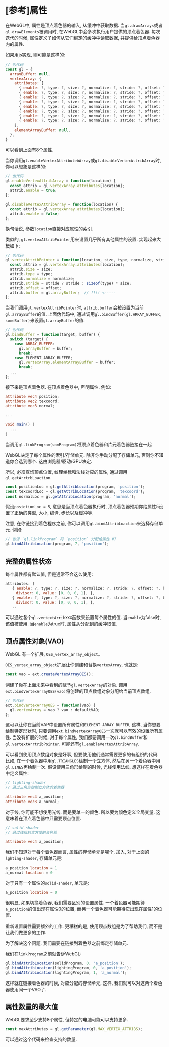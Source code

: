 # [参考]属性

在WebGL中, 属性是顶点着色器的输入, 从缓冲中获取数据. 当`gl.drawArrays`或者`gl.drawElements`被调用时, 在WebGL中会多次执行用户提供的顶点着色器. 每次迭代的时候, 属性定义了如何从它们绑定的缓冲中读取数据, 并提供给顶点着色器内的属性.

如果用js实现, 则可能是这样的:

```js
// 伪代码
const gl = {
  arrayBuffer: null,
  vertexArray: {
    attributes: [
      { enable: ?, type: ?, size: ?, normalize: ?, stride: ?, offset: ?, buffer: ?, divisor: 0, },
      { enable: ?, type: ?, size: ?, normalize: ?, stride: ?, offset: ?, buffer: ?, divisor: 0, },
      { enable: ?, type: ?, size: ?, normalize: ?, stride: ?, offset: ?, buffer: ?, divisor: 0, },
      { enable: ?, type: ?, size: ?, normalize: ?, stride: ?, offset: ?, buffer: ?, divisor: 0, },
      { enable: ?, type: ?, size: ?, normalize: ?, stride: ?, offset: ?, buffer: ?, divisor: 0, },
      { enable: ?, type: ?, size: ?, normalize: ?, stride: ?, offset: ?, buffer: ?, divisor: 0, },
      { enable: ?, type: ?, size: ?, normalize: ?, stride: ?, offset: ?, buffer: ?, divisor: 0, },
      { enable: ?, type: ?, size: ?, normalize: ?, stride: ?, offset: ?, buffer: ?, divisor: 0, },
    ],
    elementArrayBuffer: null,
  },
}
```

可以看到上面有8个属性.

当你调用`gl.enableVertexAttributebArray`或`gl.disableVertexAttribArray`时, 你可以想象是这样的:

```js
// 伪代码
gl.enableVertexAttribArray = function(location) {
  const attrib = gl.vertexArray.attributes[location];
  attrib.enable = true;
};
 
gl.disableVertexAttribArray = function(location) {
  const attrib = gl.vertexArray.attributes[location];
  attrib.enable = false;
};
```

换句话说, 参数`location`直接对应属性的索引.

类似的, `gl.vertexAttribPointer`用来设置几乎所有其他属性的设置. 实现起来大概如下:

```js
// 伪代码
gl.vertexAttribPointer = function(location, size, type, normalize, stride, offset) {
  const attrib = gl.vertexArray.attributes[location];
  attrib.size = size;
  attrib.type = type;
  attrib.normalize = normalize;
  attrib.stride = stride ? stride : sizeof(type) * size;
  attrib.offset = offset;
  attrib.buffer = gl.arrayBuffer;  // !!!! <-----
};
```

当我们调用`gl.vertexAttribPointer`时, `attrib.buffer`会被设置为当前`gl.arrayBuffer`的值. 上面伪代码中, 通过调用`gl.bindBuffer(gl.ARRAY_BUFFER, someBuffer)`来设置`gl.arrayBuffer`的值:

```js
// 伪代码
gl.bindBuffer = function(target, buffer) {
  switch (target) {
    case ARRAY_BUFFER:
      gl.arrayBuffer = buffer;
      break;
    case ELEMENT_ARRAY_BUFFER;
      gl.vertexArray.elementArrayBuffer = buffer;
      break;
  ...
};
```

接下来是顶点着色器. 在顶点着色器中, 声明属性. 例如:

```glsl
attribute vec4 position;
attribute vec2 texcoord;
attribute vec3 normal;
 
...
 
void main() {
  ...
}
```

当调用`gl.linkProgram(somProgram)`将顶点着色器和片元着色器链接在一起

WebGL决定了每个属性的索引/存储单元. 除非你手动分配了存储单元, 否则你不知道你会选到哪个. 这由浏览器/驱动/GPU决定. 

所以, 必须查询顶点位置, 纹理坐标和法线对应的属性, 通过调用`gl.getArrtrbLoaction`.

```js
const positionLoc = gl.getAttribLocation(program, 'position');
const texcoordLoc = gl.getAttribLocation(program, 'texcoord');
const normalLoc = gl.getAttribLocation(program, 'normal');
```

假设`posiotionLoc = 5`, 意思是当顶点着色器执行时, 顶点着色器预期你给属性5设置了正确的类型, 大小, 编译, 步长以及缓冲等.

注意, 在你链接到着色程序之前, 你可以调用`gl.bindAttribLoaction`来选择存储单元. 例如:

```js
// 告诉 `gl.linkProgram` 将 `position` 分配给属性 #7
gl.bindAttribLocation(program, 7, 'position');
```

## 完整的属性状态

每个属性都有默认值, 但是通常不会这么使用:

```js
attributes: [
   { enable: ?, type: ?, size: ?, normalize: ?, stride: ?, offset: ?, buffer: ?,
   　divisor: 0, value: [0, 0, 0, 1], },
   { enable: ?, type: ?, size: ?, normalize: ?, stride: ?, offset: ?, buffer: ?,
   　divisor: 0, value: [0, 0, 0, 1], },
   ..
```

可以通过各个`gl.vertextArribXXX`函数来设置每个属性的值. 当`enable`为false时, 该值被使用. 当`enable`为true时, 属性从分配到的缓冲取值.

## 顶点属性对象(VAO)

WebGL 有一个扩展, `OES_vertex_array_object`。

`OES_vertex_array_object`扩展让你创建和替换`vertexArray`, 也就是:

```js
const vao = ext.createVertexArrayOES();
```

创建了你在上面未来中看到的赋予`gl.vertexArray`的对象. 调用`ext.bindVertexArrayOES(vao)`将创建的顶点数组对象分配给当前顶点数组. 

```js
// 伪代码
ext.bindVertexArrayOES = function(vao) {
  gl.vertexArray = vao ? vao : defaultVAO;
};
```

这可以让你在当前VAP中设置所有属性和`ELEMENT_ARRAY_BUFFER`, 这样, 当你想要绘制特定形状时, 只要调用`ext.bindVertexArrayOES`一次就可以有效的设置所有属性. 当没有扩展的时候, 对于每个属性, 我们都要调用一次`gl.bindBuffer`和`gl.vertextArrtribPointer`. 可能还有`gl.enableVertexAttribArray`.

可以看到使用顶点数组对象是好事, 但要使用他们通常需要更多的有组织的代码. 比如, 在一个着色器中用`gl.TRIANGLES`绘制一个立方体, 然后在另一个着色器中用`gl.LINES`再绘制一次. 假设使用三角形绘制的时候, 光线使用法线, 想这样在着色器中定义属性:

```glsl
// lighting-shader
// 通过三角形绘制立方体的着色器
 
attribute vec4 a_position;
attribute vec3 a_normal;
```

对于线, 你可能不想使用光线, 而是要单一的颜色. 所以要为颜色定义全局变量. 这意味着在顶点着色器中只需要顶点位置.

```glsl
// solid-shader
// 通过线绘制立方体的着色器
 
attribute vec4 a_position;
```

我们不知道对于每个着色器而言, 属性的存储单元是哪个, 加入, 对于上面的`lghting-shader`, 存储单元是:

```glsl
a_position location = 1
a_normal location = 0
```

对于只有一个属性的`solid-shader`, 单元是:

```glsl
a_position location = 0
```

很明显, 如果切换着色器, 我们需要区别的设置属性. 一个着色器可能期待`a_position`的值出现在属性0的位置, 而另一个着色器可能期待它出现在属性1的位置.

重新设置属性需要额外的工作. 更糟糕的是, 使用顶点数组是为了帮助我们, 而不是让我们做更多的工作.

为了解决这个问题, 我们需要在链接到着色器之前绑定存储单元. 

我们在`linkProgram`之前就告诉WebGL:

```js
gl.bindAttribLocation(solidProgram, 0, 'a_position');
gl.bindAttribLocation(lightingProgram, 0, 'a_position');
gl.bindAttribLocation(lightingProgram, 1, 'a_normal');
```

这样就在链接着色器的时候, 对应分配的存储单元, 这样, 我们就可以对这两个着色器使用同一个VAO了.

## 属性数量的最大值

WebGL要求至少支持8个属性, 但特定的电脑可能可以支持更多.

```js
const maxAttributes = gl.getParameter(gl.MAX_VERTEX_ATTRIBS);
```

可以通过这个代码来检查支持的数量.